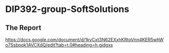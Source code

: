 # DIP392-group-SoftSolutions


## The Report
https://docs.google.com/document/d/1kyCxt3N62EXxhKRtoVnn4KER5whWo7Ssbpqk1AVCXdQ/edit?tab=t.0#heading=h.gjdgxs
